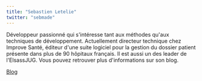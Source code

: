 ```yaml
---
title: "Sebastien Letelie"
twitter: "sebmade"
---
```


Développeur passionné qui s'intéresse tant aux méthodes qu'aux
techniques de développement. Actuellement directeur technique chez
Improve Santé, éditeur d'une suite logiciel pour la gestion du dossier
patient présente dans plus de 90 hôpitaux français. Il est aussi un des
leader de l'ElsassJUG. Vous pouvez retrouver plus d'informations sur son
blog.

[Blog](http://itaware.eu)
